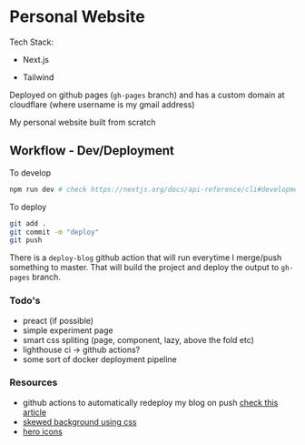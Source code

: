 # Personal Website

Tech Stack:

- Next.js

- Tailwind

Deployed on github pages (`gh-pages` branch) and has a custom domain at cloudflare (where username is my gmail address)

My personal website built from scratch

## Workflow - Dev/Deployment

To develop

```sh
npm run dev # check https://nextjs.org/docs/api-reference/cli#development
```

To deploy

```sh
git add .
git commit -m "deploy"
git push
```

There is a `deploy-blog` github action that will run everytime I merge/push something to master. That will build the project and deploy the output to `gh-pages` branch.

### Todo's

- preact (if possible)
- simple experiment page
- smart css spliting (page, component, lazy, above the fold etc)
- lighthouse ci -> github actions?
- some sort of docker deployment pipeline

### Resources

- github actions to automatically redeploy my blog on push [check this article](https://javascript.plainenglish.io/deploy-your-next-js-app-on-github-pages-using-the-github-action-525271137409)
- [skewed background using css](https://codepen.io/enbee81/full/yLyrmyg)
- [hero icons](https://heroicons.com/)

